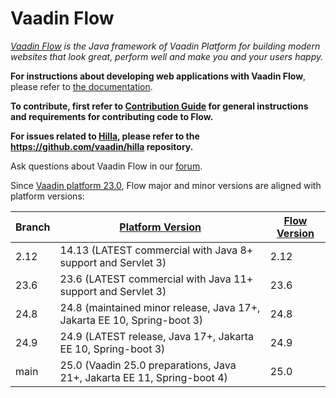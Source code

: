 Vaadin Flow
======
*[Vaadin Flow](https://vaadin.com/flow) is the Java framework of Vaadin Platform for building modern websites that look great, perform well and make you and your users happy.*

**For instructions about developing web applications with Vaadin Flow**, please refer to [the documentation](https://vaadin.com/docs/latest/flow).

**To contribute, first refer to [Contribution Guide](/CONTRIBUTING.md) for general instructions and requirements for contributing code to Flow.**

**For issues related to [Hilla](https://hilla.dev/), please refer to the https://github.com/vaadin/hilla repository.**

Ask questions about Vaadin Flow in our [forum](https://vaadin.com/forum/c/flow/8).

Since [Vaadin platform 23.0](https://github.com/vaadin/platform), Flow major and minor versions are aligned with platform versions:

| Branch | [Platform Version](https://github.com/vaadin/platform/releases)         | [Flow Version](https://github.com/vaadin/flow/releases) |
|--------|-------------------------------------------------------------------------|---------------------------------------------------------|
| 2.12   | 14.13 (LATEST commercial with Java 8+ support and Servlet 3)            | 2.12                                                    |
| 23.6   | 23.6 (LATEST commercial with Java 11+ support and Servlet 3)            | 23.6                                                    |
| 24.8   | 24.8 (maintained minor release, Java 17+, Jakarta EE 10, Spring-boot 3) | 24.8                                                    |
| 24.9   | 24.9 (LATEST release, Java 17+, Jakarta EE 10, Spring-boot 3)           | 24.9                                                    |
| main   | 25.0 (Vaadin 25.0 preparations, Java 21+, Jakarta EE 11, Spring-boot 4) | 25.0                                                    |
